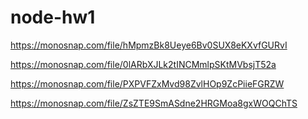 # node-hw1

https://monosnap.com/file/hMpmzBk8Ueye6Bv0SUX8eKXvfGURvI

https://monosnap.com/file/0lARbXJLk2tINCMmlpSKtMVbsjT52a

https://monosnap.com/file/PXPVFZxMvd98ZvlHOp9ZcPiieFGRZW

https://monosnap.com/file/ZsZTE9SmASdne2HRGMoa8gxWOQChTS